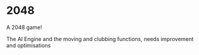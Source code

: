 # 2048
A 2048 game!

The AI Engine and the moving and clubbing functions, needs improvement and optimisations
